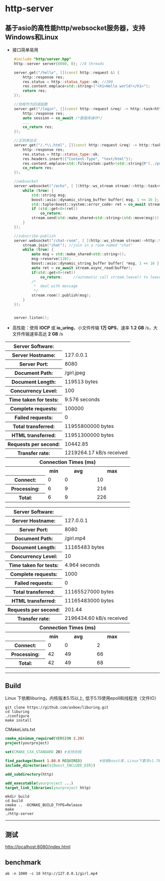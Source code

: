 # http-server
基于asio的高性能http/websocket服务器，支持Windows和Linux
-

- 接口简单易用
```C++
    #include "http/server.hpp"
    http::server server{8080, 8}; //8 threads

    server.get("/hello", [](const http::request &) {
        http::response res;
        res.status = http::status_type::ok; //200
        res.content.emplace<std::string>("<h1>Hello world!</h1>");
        return res;
    });

    //协程作为回调函数
    server.get("/login", [](const http::request &req) -> http::task<http::response>{//C++标准要求，协程必须显式指定返回类型。
        http::response res;
        auto session = co_await /*数据库操作*/
        ...
        co_return res;
    });

    //正则表达式
    server.get("/.*\\.html", [](const http::request &req) -> http::task<http::response> {
        http::response res;
        res.status = http::status_type::ok;
        res.headers.insert({"Content-Type", "text/html"});
        res.content.emplace<std::filesystem::path>(std::string{R"(../public)"} + req.url);
        co_return res;
    });

    //websocket
    server.websocket("/echo", [ ](http::ws_stream stream)->http::task<void> {
        while (true) {
            std::string msg;
            boost::asio::dynamic_string_buffer buffer{ msg, 1 << 16 };
            std::tuple<boost::system::error_code> ret = co_await stream.async_read(buffer);
            if (std::get<0>(ret))
                co_return;
            stream.send(std::make_shared<std::string>(std::move(msg))); 
        }
    });

    //subscribe-publish
    server.websocket("/chat-room", [ ](http::ws_stream stream)->http::task<void> {
        stream.join("chat"); //join in a room named "chat"
        while (true) {
            auto msg = std::make_shared<std::string>();
            msg->reserve(128);
            boost::asio::dynamic_string_buffer buffer{ *msg, 1 << 16 };
            auto ret = co_await stream.async_read(buffer);
            if(std::get<0>(ret))
                co_return;     //automatic call stream.leave() to leave room
            /*
             *  deal with message
             */
            stream.room().publish(msg);
        }
    });


    server.listen();
```

- 高性能：使用 __IOCP__ 或 __io_uring__，小文件传输 __1万 QPS__，速率 __1.2__ __GB__ /s，大文件传输速率高达 __2__ __GB__ /s

<table>
    <tr>
        <th colspan=2 bgcolor=white>Server Software:</th>
        <td colspan=2 bgcolor=white></td>
    </tr>
    <tr>
        <th colspan=2 bgcolor=white>Server Hostname:</th>
        <td colspan=2 bgcolor=white>127.0.0.1</td>
    </tr>
    <tr>
        <th colspan=2 bgcolor=white>Server Port:</th>
        <td colspan=2 bgcolor=white>8080</td>
    </tr>
    <tr>
        <th colspan=2 bgcolor=white>Document Path:</th>
        <td colspan=2 bgcolor=white>/girl.jpeg</td>
    </tr>
    <tr>
        <th colspan=2 bgcolor=white>Document Length:</th>
        <td colspan=2 bgcolor=white>119513 bytes</td>
    </tr>
    <tr>
        <th colspan=2 bgcolor=white>Concurrency Level:</th>
        <td colspan=2 bgcolor=white>100</td>
    </tr>
    <tr>
        <th colspan=2 bgcolor=white>Time taken for tests:</th>
        <td colspan=2 bgcolor=white>9.576 seconds</td>
    </tr>
    <tr>
        <th colspan=2 bgcolor=white>Complete requests:</th>
        <td colspan=2 bgcolor=white>100000</td>
    </tr>
    <tr>
        <th colspan=2 bgcolor=white>Failed requests:</th>
        <td colspan=2 bgcolor=white>0</td>
    </tr>
    <tr>
        <th colspan=2 bgcolor=white>Total transferred:</th>
        <td colspan=2 bgcolor=white>11955800000 bytes</td>
    </tr>
    <tr>
        <th colspan=2 bgcolor=white>HTML transferred:</th>
        <td colspan=2 bgcolor=white>11951300000 bytes</td>
    </tr>
    <tr>
        <th colspan=2 bgcolor=white>Requests per second:</th>
        <td colspan=2 bgcolor=white>10442.85</td>
    </tr>
    <tr>
        <th colspan=2 bgcolor=white>Transfer rate:</th>
        <td colspan=2 bgcolor=white>1219264.17 kB/s received</td>
    </tr>
    <tr>
        <th bgcolor=white colspan=4>Connection Times (ms)</th>
    </tr>
    <tr>
        <th bgcolor=white>&nbsp;</th>
        <th bgcolor=white>min</th>
        <th bgcolor=white>avg</th>
        <th bgcolor=white>max</th>
    </tr>
    <tr>
        <th bgcolor=white>Connect:</th>
        <td bgcolor=white> 0</td>
        <td bgcolor=white> 0</td>
        <td bgcolor=white> 10</td>
    </tr>
    <tr>
        <th bgcolor=white>Processing:</th>
        <td bgcolor=white> 6</td>
        <td bgcolor=white> 9</td>
        <td bgcolor=white> 216</td>
    </tr>
    <tr>
        <th bgcolor=white>Total:</th>
        <td bgcolor=white> 6</td>
        <td bgcolor=white> 9</td>
        <td bgcolor=white> 226</td>
    </tr>
</table>

<table >
<tr ><th colspan=2 bgcolor=white>Server Software:</th><td colspan=2 bgcolor=white></td></tr>
<tr ><th colspan=2 bgcolor=white>Server Hostname:</th><td colspan=2 bgcolor=white>127.0.0.1</td></tr>
<tr ><th colspan=2 bgcolor=white>Server Port:</th><td colspan=2 bgcolor=white>8080</td></tr>
<tr ><th colspan=2 bgcolor=white>Document Path:</th><td colspan=2 bgcolor=white>/girl.mp4</td></tr>
<tr ><th colspan=2 bgcolor=white>Document Length:</th><td colspan=2 bgcolor=white>11165483 bytes</td></tr>
<tr ><th colspan=2 bgcolor=white>Concurrency Level:</th><td colspan=2 bgcolor=white>10</td></tr>
<tr ><th colspan=2 bgcolor=white>Time taken for tests:</th><td colspan=2 bgcolor=white>4.964 seconds</td></tr>
<tr ><th colspan=2 bgcolor=white>Complete requests:</th><td colspan=2 bgcolor=white>1000</td></tr>
<tr ><th colspan=2 bgcolor=white>Failed requests:</th><td colspan=2 bgcolor=white>0</td></tr>
<tr ><th colspan=2 bgcolor=white>Total transferred:</th><td colspan=2 bgcolor=white>11165527000 bytes</td></tr>
<tr ><th colspan=2 bgcolor=white>HTML transferred:</th><td colspan=2 bgcolor=white>11165483000 bytes</td></tr>
<tr ><th colspan=2 bgcolor=white>Requests per second:</th><td colspan=2 bgcolor=white>201.44</td></tr>
<tr ><th colspan=2 bgcolor=white>Transfer rate:</th><td colspan=2 bgcolor=white>2196434.60 kB/s received</td></tr>
<tr ><th bgcolor=white colspan=4>Connection Times (ms)</th></tr>
<tr ><th bgcolor=white>&nbsp;</th> <th bgcolor=white>min</th>   <th bgcolor=white>avg</th>   <th bgcolor=white>max</th></tr>
<tr ><th bgcolor=white>Connect:</th><td bgcolor=white>    0</td><td bgcolor=white>    0</td><td bgcolor=white>    2</td></tr>
<tr ><th bgcolor=white>Processing:</th><td bgcolor=white>   42</td><td bgcolor=white>   49</td><td bgcolor=white>   66</td></tr>
<tr ><th bgcolor=white>Total:</th><td bgcolor=white>   42</td><td bgcolor=white>   49</td><td bgcolor=white>   68</td></tr>
</table>

---
Build
-
Linux 下依赖liburing，内核版本5.15以上, 低于5.15使用epoll和线程池（文件IO）
```shell
git clone https://github.com/axboe/liburing.git
cd liburing
./configure
make install
```
CMakeLists.txt
```cmake
cmake_minimum_required(VERSION 3.20)
project(yourproject)

set(CMAKE_CXX_STANDARD 20) #支持协程

find_package(Boost 1.80.0 REQUIRED)        #依赖boost库，Linux下要求v1.78以上(io_uring)
include_directories(${Boost_INCLUDE_DIR})

add_subdirectory(http)

add_executable(yourproject ...)
target_link_libraries(yourproject http) 
```
```shell
mkdir build
cd build
cmake .. -DCMAKE_BUILD_TYPE=Release
make
./http-server
```
---
测试
-
[http://localhost:8080/index.html](http://localhost:8080/index.html)

benchmark
-
```shell
ab -n 1000 -c 10 http://127.0.0.1/girl.mp4
```